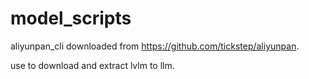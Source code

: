 # model_scripts

aliyunpan_cli downloaded from https://github.com/tickstep/aliyunpan.

use to download and extract lvlm to llm.
